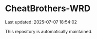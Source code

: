 # CheatBrothers-WRD

Last updated: 2025-07-07 18:54:02

This repository is automatically maintained.
